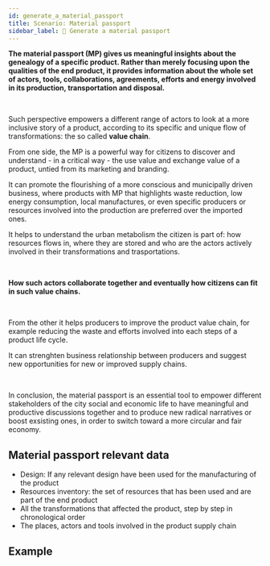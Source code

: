 ```yaml
---
id: generate_a_material_passport
title: Scenario: Material passport
sidebar_label: 📖 Generate a material passport
---
```

<section class="reflow__doc">
  <div class="hero__img" style="background-image: url('../img/passport.jpg')"></div>

**The material passport (MP) gives us meaningful insights about the genealogy of a specific product. Rather than merely focusing upon the qualities of the end product, it provides information about the whole set of actors, tools, collaborations, agreements, efforts and energy involved in its production, transportation and disposal.**

<br />

Such perspective empowers a different range of actors to look at a more inclusive story of a product, according to its specific and unique flow of transformations: the so called **value chain**. 

From one side, the MP is a powerful way for citizens to discover and understand - in a critical way - the use value and exchange value of a product, untied from its marketing and branding.

It can promote the flourishing of a more conscious and municipally driven business, where products with MP that highlights waste reduction, low energy consumption, local manufactures, or even specific producers or resources involved into the production are preferred over the imported ones.

It helps to understand the urban metabolism the citizen is part of: how resources flows in, where they are stored and who are the actors actively involved in their transformations and trasportations. 

<br/>

**How such actors collaborate together and eventually how citizens can fit in such value chains.**

<br />

From the other it helps producers to improve the product value chain, for example reducing the waste and efforts involved into each steps of a product life cycle.

It can strenghten business relationship between producers and suggest new opportunities for new or improved supply chains. 

<br />

In conclusion, the material passport is an essential tool to empower different stakeholders of the city social and economic life to have meaningful and productive discussions together and to produce new radical narratives or boost exsisting ones, in order to switch toward a more circular and fair economy.  

## Material passport relevant data

- Design: If any relevant design have been used for the manufacturing of the product
- Resources inventory: the set of resources that has been used and are part of the end product
- All the transformations that affected the product, step by step in chronological order
- The places, actors and tools involved in the product supply chain

## Example
</section>